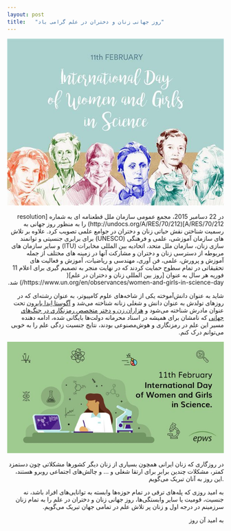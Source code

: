 ```yaml
---
layout: post
title:   "روز جهانی زنان و دختران در علم گرامی باد" 
---
```

![International Day of Women and Girls in Science](/assets/images/11feb-02.jpg)

<div dir="rtl">
در 22 دسامبر 2015، مجمع عمومی سازمان ملل قطعنامه ای به شماره [resolution A/RES/70/212](http://undocs.org/A/RES/70/212) را به منظور روز جهانی به رسمیت شناختن نقش حیاتی زنان و دختران در جوامع علمی تصویب کرد. علاوه بر تلاش های سازمان آموزشی، علمی و فرهنگی (UNESCO) برای برابری جنسیتی و توانمند سازی زنان، سازمان ملل متحد، اتحادیه بین المللی مخابرات (ITU) و سایر سازمان های مربوطه از دسترسی زنان و دختران و مشارکت آنها در زمینه های مختلف از جمله آموزش و پرورش، علمی، فن آوری، مهندسی و ریاضیات، آموزش و فعالیت های تحقیقاتی در تمام سطوح حمایت کردند که در نهایت منجر به تصمیم گیری برای اعلام 11 فوریه هر سال به عنوان [روز بین المللی زنان و دختران در علم]( https://www.un.org/en/observances/women-and-girls-in-science-day/)  شد.

شاید به عنوان دانش‌آموخته یکی از شاخه‌های علوم کامپیوتر، به عنوان رشته‌ای که در روز‌های تولدش به عنوان دانش و شغلی زنانه شناخته می‌شد و  [آگوستا اِیدا بایرون](https://blogs.bodleian.ox.ac.uk/adalovelace/2015/10/14/only-known-photographs-of-ada-lovelace-in-bodleian-display/) تحت عنوان مادرش شناخته می‌شود و  [هزاران زن و دختر متخصص رمزنگاری در جنگ‌های جهانی](https://www.womenintech.co.uk/the-history-of-women-in-tech#:~:text=One%20of%20these%20women%20was,Symposium%20on%20Digital%20Computing%20Machines.) که نامشان برای همیشه در اسناد محرمانه دولت‌ها بایگانی شده، ادامه دهنده مسیر این علم در رمزنگاری و هوش‌مصنوعی بودند، نتایج جنسیت زدگی علم را به خوبی می‌توانم درک کنم.




![International Day of Women and Girls in Science](/assets/images/11feb-01.jpg)


در روزگاری که زنان ایرانی همچون بسیاری از زنان دیگر کشور‌ها مشکلاتی چون دستمزد کمتر، مشکلات چندین برابر برای ارتقا شغلی و ... و چالش‌های اجتماعی روبرو هستند، .این روز به آنان تبریک می‌گویم

به امید روزی که پله‌های ترقی در تمام حوزه‌ها وابسته به توانایی‌های افراد باشد، نه جنسیت، قومیت یا سایر وابستگی‌ها، روز جهانی زنان و دختران در علم را به تمام زنان سرزمینم در درجه اول و زنان پر تلاش علم در تمامی جهان تبریک می‌گویم.

به امید آن روز
</div>
